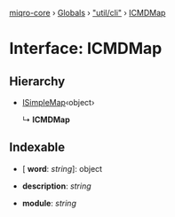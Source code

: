 [miqro-core](../README.md) › [Globals](../globals.md) › ["util/cli"](../modules/_util_cli_.md) › [ICMDMap](_util_cli_.icmdmap.md)

# Interface: ICMDMap

## Hierarchy

* [ISimpleMap](_index_.isimplemap.md)‹object›

  ↳ **ICMDMap**

## Indexable

* \[ **word**: *string*\]: object

* **description**: *string*

* **module**: *string*
